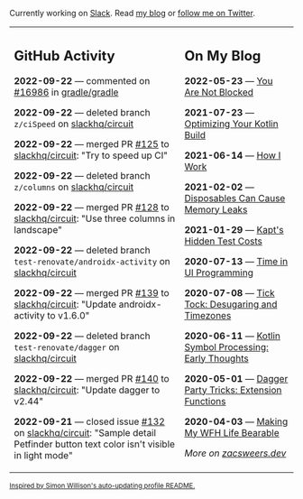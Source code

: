 Currently working on [Slack](https://slack.com/). Read [my blog](https://zacsweers.dev/) or [follow me on Twitter](https://twitter.com/ZacSweers).

<table><tr><td valign="top" width="60%">

## GitHub Activity
<!-- githubActivity starts -->
**2022-09-22** — commented on [#16986](https://github.com/gradle/gradle/issues/16986#issuecomment-1255383521) in [gradle/gradle](https://github.com/gradle/gradle)

**2022-09-22** — deleted branch `z/ciSpeed` on [slackhq/circuit](https://github.com/slackhq/circuit)

**2022-09-22** — merged PR [#125](https://github.com/slackhq/circuit/pull/125) to [slackhq/circuit](https://github.com/slackhq/circuit): "Try to speed up CI"

**2022-09-22** — deleted branch `z/columns` on [slackhq/circuit](https://github.com/slackhq/circuit)

**2022-09-22** — merged PR [#128](https://github.com/slackhq/circuit/pull/128) to [slackhq/circuit](https://github.com/slackhq/circuit): "Use three columns in landscape"

**2022-09-22** — deleted branch `test-renovate/androidx-activity` on [slackhq/circuit](https://github.com/slackhq/circuit)

**2022-09-22** — merged PR [#139](https://github.com/slackhq/circuit/pull/139) to [slackhq/circuit](https://github.com/slackhq/circuit): "Update androidx-activity to v1.6.0"

**2022-09-22** — deleted branch `test-renovate/dagger` on [slackhq/circuit](https://github.com/slackhq/circuit)

**2022-09-22** — merged PR [#140](https://github.com/slackhq/circuit/pull/140) to [slackhq/circuit](https://github.com/slackhq/circuit): "Update dagger to v2.44"

**2022-09-21** — closed issue [#132](https://github.com/slackhq/circuit/issues/132) on [slackhq/circuit](https://github.com/slackhq/circuit): "Sample detail Petfinder button text color isn't visible in light mode"
<!-- githubActivity ends -->
</td><td valign="top" width="40%">

## On My Blog
<!-- blog starts -->
**2022-05-23** — [You Are Not Blocked](https://www.zacsweers.dev/you-are-not-blocked/)

**2021-07-23** — [Optimizing Your Kotlin Build](https://www.zacsweers.dev/optimizing-your-kotlin-build/)

**2021-06-14** — [How I Work](https://www.zacsweers.dev/how-i-work/)

**2021-02-02** — [Disposables Can Cause Memory Leaks](https://www.zacsweers.dev/disposables-can-cause-memory-leaks/)

**2021-01-29** — [Kapt's Hidden Test Costs](https://www.zacsweers.dev/kapts-hidden-test-costs/)

**2020-07-13** — [Time in UI Programming](https://www.zacsweers.dev/time-in-ui/)

**2020-07-08** — [Tick Tock: Desugaring and Timezones](https://www.zacsweers.dev/ticktock-desugaring-timezones/)

**2020-06-11** — [Kotlin Symbol Processing: Early Thoughts](https://www.zacsweers.dev/kotlin-symbol-processor-early-thoughts/)

**2020-05-01** — [Dagger Party Tricks: Extension Functions](https://www.zacsweers.dev/dagger-party-tricks-extension-functions/)

**2020-04-03** — [Making My WFH Life Bearable](https://www.zacsweers.dev/making-wfh-life-bearable/)
<!-- blog ends -->
_More on [zacsweers.dev](https://zacsweers.dev/)_
</td></tr></table>

<sub><a href="https://simonwillison.net/2020/Jul/10/self-updating-profile-readme/">Inspired by Simon Willison's auto-updating profile README.</a></sub>